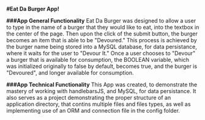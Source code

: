 **#Eat Da Burger App!**

**###App General Functionality**
Eat Da Burger was designed to allow a user to type in the name of a burger that they would like to eat, into the textbox in the center of the page. Then upon the click of the submit button, the burger becomes an item that is able to be "Devoured." This process is achieved by the burger name being stored into a MySQL database, for data persistance, where it waits for the user to "Devour It." Once a user chooses to "Devour" a burger that is available for consumption, the BOOLEAN variable, which was initialized originally to false by default, becomes true, and the burger is "Devoured", and longer available for consumption.

**###App Technical Functionality**
This App was created, to demonstrate the mastery of working with handlebarsJS, and MySQL, for data persistance. It also serves as a project demonstrating the proper structure of an application directory, that contins multiple files and files types, as well as implementing use of an ORM and connection file in the config folder.


